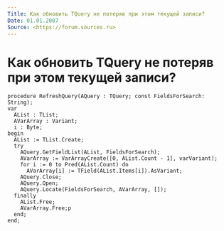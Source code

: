 ```yaml
---
Title: Как обновить TQuery не потеряв при этом текущей записи?
Date: 01.01.2007
Source: <https://forum.sources.ru>
---
```



Как обновить TQuery не потеряв при этом текущей записи?
=======================================================

    procedure RefreshQuery(AQuery : TQuery; const FieldsForSearch: String); 
    var 
      AList : TList; 
      AVarArray : Variant; 
      i : Byte; 
    begin 
      AList := TList.Create; 
      try 
        AQuery.GetFieldList(AList, FieldsForSearch); 
        AVarArray := VarArrayCreate([0, AList.Count - 1], varVariant); 
        for i := 0 to Pred(AList.Count) do 
          AVarArray[i] := TField(AList.Items[i]).AsVariant; 
        AQuery.Close; 
        AQuery.Open; 
        AQuery.Locate(FieldsForSearch, AVarArray, []); 
      finally 
        AList.Free; 
        AVarArray.Free;p 
      end; 
    end;

